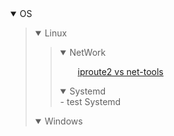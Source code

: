 <details open><summary>OS</summary>
    <blockquote>
        <details open><summary>Linux</summary>
            <blockquote>
                <details open><summary>NetWork</summary>
                    <a href="doc/img/iproute2VsNet-Tools"><p style="text-indent:2em">iproute2 vs net-tools</p></a>
                </details>
                <details open><summary>Systemd</summary>
                    - test Systemd
                </details>
            </blockquote>
        </details>
        <details open><summary>Windows</summary></details>
    </blockquote>
</details>

